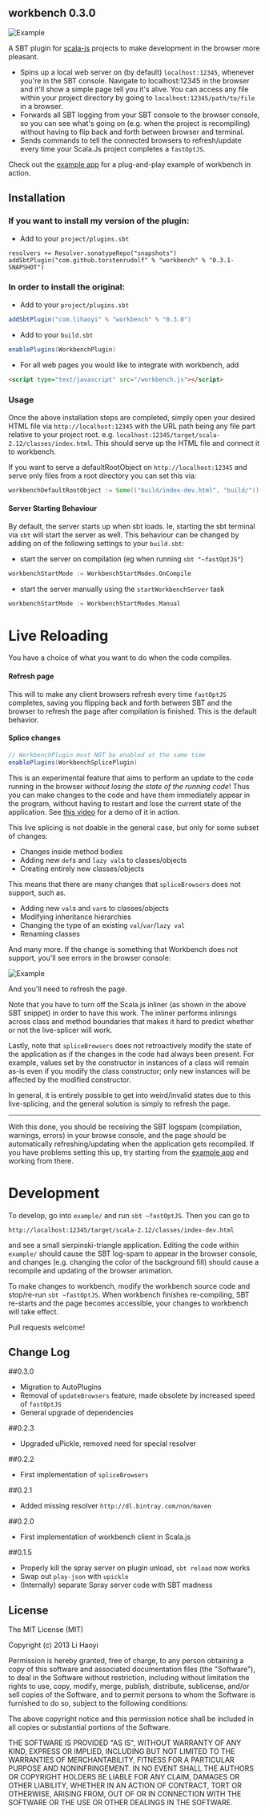 workbench 0.3.0
---------------

![Example](https://github.com/lihaoyi/scala-js-workbench/blob/master/Example.png?raw=true)

A SBT plugin for [scala-js](https://github.com/lampepfl/scala-js) projects to make development in the browser more pleasant.

- Spins up a local web server on (by default) `localhost:12345`, whenever you're in the SBT console. Navigate to localhost:12345 in the browser and it'll show a simple page tell you it's alive. You can access any file within your project directory by going to `localhost:12345/path/to/file` in a browser.
- Forwards all SBT logging from your SBT console to the browser console, so you can see what's going on (e.g. when the project is recompiling) without having to flip back and forth between browser and terminal.
- Sends commands to tell the connected browsers to refresh/update every time your Scala.Js project completes a `fastOptJS`.

Check out the [example app](https://github.com/lihaoyi/workbench-example-app) for a plug-and-play example of workbench in action.

Installation
------------
### If you want to install my version of the plugin:

- Add to your `project/plugins.sbt`
```
resolvers += Resolver.sonatypeRepo("snapshots")
addSbtPlugin("com.github.torstenrudolf" % "workbench" % "0.3.1-SNAPSHOT")
```

### In order to install the original:

- Add to your `project/plugins.sbt`
```scala
addSbtPlugin("com.lihaoyi" % "workbench" % "0.3.0")
```
- Add to your `build.sbt`
```scala
enablePlugins(WorkbenchPlugin)
```
- For all web pages you would like to integrate with workbench, add
```html
<script type="text/javascript" src="/workbench.js"></script>
```

### Usage

Once the above installation steps are completed, simply open your desired HTML file via `http://localhost:12345` with the URL path being any file part relative to your project root. e.g. `localhost:12345/target/scala-2.12/classes/index.html`. This should serve up the HTML file and connect it to workbench.

If you want to serve a defaultRootObject on `http://localhost:12345` and serve only files from a root directory you can set this via:
```scala
workbenchDefaultRootObject := Some(("build/index-dev.html", "build/"))  // (defaultRootObject, rootDirectory) 
```

#### Server Starting Behaviour

By default, the server starts up when sbt loads. Ie, starting the sbt terminal via `sbt` will start the server as well.
This behaviour can be changed by adding on of the following settings to your `build.sbt`:
- start the server on compilation (eg when running `sbt "~fastOptJS"`)
```scala
workbenchStartMode := WorkbenchStartModes.OnCompile
```
- start the server manually using the `startWorkbenchServer` task
```scala
workbenchStartMode := WorkbenchStartModes.Manual
```

# Live Reloading

You have a choice of what you want to do when the code compiles.

#### Refresh page
This will to make any client browsers refresh every time `fastOptJS` completes, saving you flipping back and forth between SBT and the browser to refresh the page after compilation is finished. This is the default behavior.

#### Splice changes
```scala
// WorkbenchPlugin must NOT be enabled at the same time
enablePlugins(WorkbenchSplicePlugin)
```

This is an experimental feature that aims to perform an update to the code running in the browser *without losing the state of the running code*! Thus you can make changes to the code and have them immediately appear in the program, without having to restart and lose the current state of the application. See [this video](https://vimeo.com/105852957) for a demo of it in action.  

This live splicing is not doable in the general case, but only for some subset of changes:

- Changes inside method bodies
- Adding new `def`s and `lazy val`s to classes/objects
- Creating entirely new classes/objects

This means that there are many changes that `spliceBrowsers` does not support, such as.

- Adding new `val`s and `var`s to classes/objects
- Modifying inheritance hierarchies
- Changing the type of an existing `val`/`var`/`lazy val`
- Renaming classes

And many more. If the change is something that Workbench does not support, you'll see errors in the browser console:

![Example](https://github.com/lihaoyi/scala-js-workbench/blob/master/Error.png?raw=true)

And you'll need to refresh the page.

Note that you have to turn off the Scala.js inliner (as shown in the above SBT snippet) in order to have this work. The inliner performs inlinings across class and method boundaries that makes it hard to predict whether or not the live-splicer will work.

Lastly, note that `spliceBrowsers` does not retroactively modify the state of the application as if the changes in the code had always been present. For example, values set by the constructor in instances of a class will remain as-is even if you modify the class constructor; only new instances will be affected by the modified constructor. 

In general, it is entirely possible to get into weird/invalid states due to this live-splicing, and the general solution is simply to refresh the page.

-------

With this done, you should be receiving the SBT logspam (compilation, warnings, errors) in your browse console, and the page should be automatically refreshing/updating when the application gets recompiled. If you have problems setting this up, try starting from the [example app](https://github.com/lihaoyi/workbench-example-app) and working from there.


# Development

To develop, go into `example/` and run `sbt ~fastOptJS`. Then you can go to

```
http://localhost:12345/target/scala-2.12/classes/index-dev.html
```

and see a small sierpinski-triangle application. Editing the code within `example/` should cause the SBT log-spam to appear in the browser console, and changes (e.g. changing the color of the background fill) should cause a recompile and updating of the browser animation.

To make changes to workbench, modify the workbench source code and stop/re-run `sbt ~fastOptJS`. When workbench finishes re-compiling, SBT re-starts and the page becomes accessible, your changes to workbench will take effect.

Pull requests welcome!

Change Log
----------

##0.3.0
- Migration to AutoPlugins
- Removal of `updateBrowsers` feature, made obsolete by increased speed of `fastOptJS`
- General upgrade of dependencies

##0.2.3

- Upgraded uPickle, removed need for special resolver

##0.2.2

- First implementation of `spliceBrowsers`

##0.2.1

- Added missing resolver `http://dl.bintray.com/non/maven`

##0.2.0

- First implementation of workbench client in Scala.js

##0.1.5

- Properly kill the spray server on plugin unload, `sbt reload` now works 
- Swap out `play-json` with `upickle`
- (Internally) separate Spray server code with SBT madness

License
-------
The MIT License (MIT)

Copyright (c) 2013 Li Haoyi

Permission is hereby granted, free of charge, to any person obtaining a copy
of this software and associated documentation files (the "Software"), to deal
in the Software without restriction, including without limitation the rights
to use, copy, modify, merge, publish, distribute, sublicense, and/or sell
copies of the Software, and to permit persons to whom the Software is
furnished to do so, subject to the following conditions:

The above copyright notice and this permission notice shall be included in
all copies or substantial portions of the Software.

THE SOFTWARE IS PROVIDED "AS IS", WITHOUT WARRANTY OF ANY KIND, EXPRESS OR
IMPLIED, INCLUDING BUT NOT LIMITED TO THE WARRANTIES OF MERCHANTABILITY,
FITNESS FOR A PARTICULAR PURPOSE AND NONINFRINGEMENT. IN NO EVENT SHALL THE
AUTHORS OR COPYRIGHT HOLDERS BE LIABLE FOR ANY CLAIM, DAMAGES OR OTHER
LIABILITY, WHETHER IN AN ACTION OF CONTRACT, TORT OR OTHERWISE, ARISING FROM,
OUT OF OR IN CONNECTION WITH THE SOFTWARE OR THE USE OR OTHER DEALINGS IN
THE SOFTWARE.
